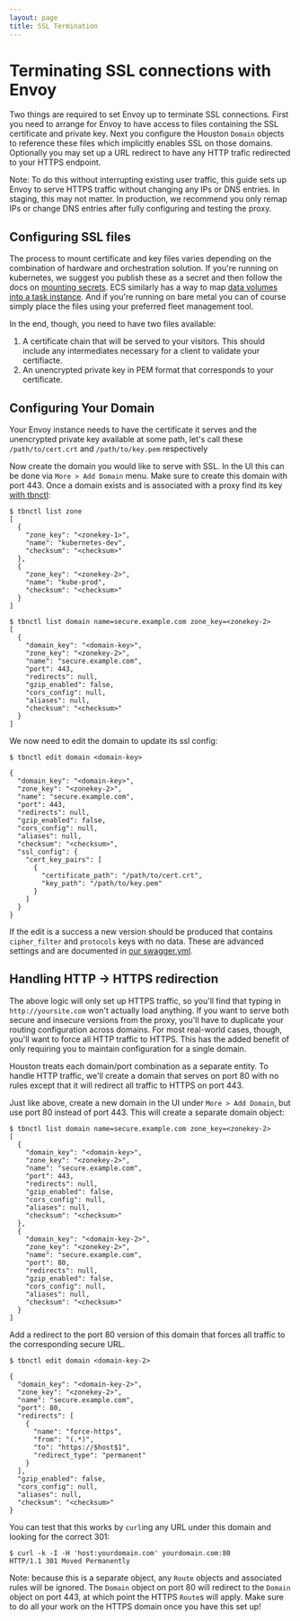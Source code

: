 ```yaml
---
layout: page
title: SSL Termination
---
```


[//]: # ( Copyright 2018 Turbine Labs, Inc.                                   )
[//]: # ( you may not use this file except in compliance with the License.    )
[//]: # ( You may obtain a copy of the License at                             )
[//]: # (                                                                     )
[//]: # (     http://www.apache.org/licenses/LICENSE-2.0                      )
[//]: # (                                                                     )
[//]: # ( Unless required by applicable law or agreed to in writing, software )
[//]: # ( distributed under the License is distributed on an "AS IS" BASIS,   )
[//]: # ( WITHOUT WARRANTIES OR CONDITIONS OF ANY KIND, either express or     )
[//]: # ( implied. See the License for the specific language governing        )
[//]: # ( permissions and limitations under the License.                      )

# Terminating SSL connections with Envoy

Two things are required to set Envoy up to terminate SSL connections. First
you need to arrange for Envoy to have access to files containing the SSL
certificate and private key. Next you configure the Houston `Domain` objects to
reference these files which implicitly enables SSL on those domains. Optionally
you may set up a URL redirect to have any HTTP trafic redirected to your HTTPS
endpoint.

Note: To do this without interrupting existing user traffic, this guide sets up
Envoy to serve HTTPS traffic without changing any IPs or DNS entries. In
staging, this may not matter. In production, we recommend you only remap IPs or
change DNS entries after fully configuring and testing the proxy.

## Configuring SSL files

The process to mount certificate and key files varies depending on the
combination of hardware and orchestration solution. If you're running on
kubernetes, we suggest you publish these as a secret and then follow the docs on
[mounting
secrets](https://kubernetes.io/docs/concepts/configuration/secret/#using-secrets-as-files-from-a-pod). ECS
similarly has a way to map [data volumes into a task
instance](https://docs.aws.amazon.com/AmazonECS/latest/developerguide/using_data_volumes.html). And
if you're running on bare metal you can of course simply place the files using
your preferred fleet management tool.

In the end, though, you need to have two files available:

1. A certificate chain that will be served to your visitors. This should include
   any intermediates necessary for a client to validate your certifiacte.
2. An unencrypted private key in PEM format that corresponds to your
   certificate.

## Configuring Your Domain

Your Envoy instance needs to have the certificate it serves and the
unencrypted private key available at some path, let's call these
`/path/to/cert.crt` and `/path/to/key.pem` respectively

Now create the domain you would like to serve with SSL. In the UI this can be
done via `More > Add Domain` menu. Make sure to create this domain with
port 443. Once a domain exists and is associated with a proxy find its key [with
tbnctl](tbnctl.html):

```
$ tbnctl list zone
[
  {
    "zone_key": "<zonekey-1>",
    "name": "kubernetes-dev",
    "checksum": "<checksum>"
  },
  {
    "zone_key": "<zonekey-2>",
    "name": "kube-prod",
    "checksum": "<checksum>"
  }
]

$ tbnctl list domain name=secure.example.com zone_key=<zonekey-2>
[
  {
    "domain_key": "<domain-key>",
    "zone_key": "<zonekey-2>",
    "name": "secure.example.com",
    "port": 443,
    "redirects": null,
    "gzip_enabled": false,
    "cors_config": null,
    "aliases": null,
    "checksum": "<checksum>"
  }
]
```

We now need to edit the domain to update its ssl config:

```
$ tbnctl edit domain <domain-key>
```

```
{
  "domain_key": "<domain-key>",
  "zone_key": "<zonekey-2>",
  "name": "secure.example.com",
  "port": 443,
  "redirects": null,
  "gzip_enabled": false,
  "cors_config": null,
  "aliases": null,
  "checksum": "<checksum>",
  "ssl_config": {
    "cert_key_pairs": [
      {
        "certificate_path": "/path/to/cert.crt",
        "key_path": "/path/to/key.pem"
      }
    ]
  }
}
```

If the edit is a success a new version should be produced that contains
`cipher_filter` and `protocols` keys with no data. These are advanced settings
and are documented in [our
swagger.yml](https://github.com/turbinelabs/api/blob/master/swagger.yml#L1111).

## Handling HTTP -> HTTPS redirection

The above logic will only set up HTTPS traffic, so you'll find that typing in
`http://yoursite.com` won't actually load anything. If you want to serve both
secure and insecure versions from the proxy, you'll have to duplicate your
routing configuration across domains. For most real-world cases, though, you'll
want to force all HTTP traffic to HTTPS. This has the added benefit of only
requiring you to maintain configuration for a single domain.

Houston treats each domain/port combination as a separate entity. To handle HTTP
traffic, we'll create a domain that serves on port 80 with no rules except that
it will redirect all traffic to HTTPS on port 443.

Just like above, create a new domain in the UI under `More > Add Domain`, but
use port 80 instead of port 443. This will create a separate domain object:

```
$ tbnctl list domain name=secure.example.com zone_key=<zonekey-2>
[
  {
    "domain_key": "<domain-key>",
    "zone_key": "<zonekey-2>",
    "name": "secure.example.com",
    "port": 443,
    "redirects": null,
    "gzip_enabled": false,
    "cors_config": null,
    "aliases": null,
    "checksum": "<checksum>"
  },
  {
    "domain_key": "<domain-key-2>",
    "zone_key": "<zonekey-2>",
    "name": "secure.example.com",
    "port": 80,
    "redirects": null,
    "gzip_enabled": false,
    "cors_config": null,
    "aliases": null,
    "checksum": "<checksum>"
  }
]
```

Add a redirect to the port 80 version of this domain that forces all traffic to
the corresponding secure URL.

```
$ tbnctl edit domain <domain-key-2>
```

```
{
  "domain_key": "<domain-key-2>",
  "zone_key": "<zonekey-2>",
  "name": "secure.example.com",
  "port": 80,
  "redirects": [
    {
      "name": "force-https",
      "from": "(.*)",
      "to": "https://$host$1",
      "redirect_type": "permanent"
    }
  ],
  "gzip_enabled": false,
  "cors_config": null,
  "aliases": null,
  "checksum": "<checksum>"
}
```

You can test that this works by `curl`ing any URL under this domain and looking
for the correct 301:

```
$ curl -k -I -H 'host:yourdomain.com' yourdomain.com:80
HTTP/1.1 301 Moved Permanently
```

Note: because this is a separate object, any `Route` objects and associated
rules will be ignored. The `Domain` object on port 80 will redirect to the
`Domain` object on port 443, at which point the HTTPS `Route`s will apply. Make
sure to do all your work on the HTTPS domain once you have this set up!
